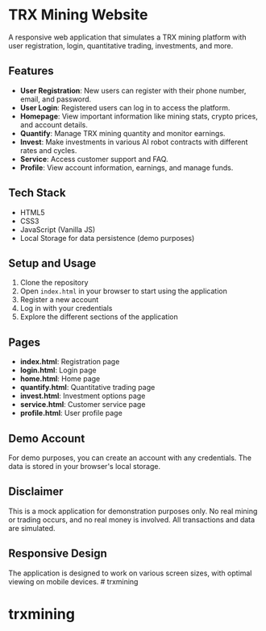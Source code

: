 # TRX Mining Website

A responsive web application that simulates a TRX mining platform with user registration, login, quantitative trading, investments, and more.

## Features

- **User Registration**: New users can register with their phone number, email, and password.
- **User Login**: Registered users can log in to access the platform.
- **Homepage**: View important information like mining stats, crypto prices, and account details.
- **Quantify**: Manage TRX mining quantity and monitor earnings.
- **Invest**: Make investments in various AI robot contracts with different rates and cycles.
- **Service**: Access customer support and FAQ.
- **Profile**: View account information, earnings, and manage funds.

## Tech Stack

- HTML5
- CSS3
- JavaScript (Vanilla JS)
- Local Storage for data persistence (demo purposes)

## Setup and Usage

1. Clone the repository
2. Open `index.html` in your browser to start using the application
3. Register a new account
4. Log in with your credentials
5. Explore the different sections of the application

## Pages

- **index.html**: Registration page
- **login.html**: Login page
- **home.html**: Home page
- **quantify.html**: Quantitative trading page
- **invest.html**: Investment options page
- **service.html**: Customer service page
- **profile.html**: User profile page

## Demo Account

For demo purposes, you can create an account with any credentials. The data is stored in your browser's local storage.

## Disclaimer

This is a mock application for demonstration purposes only. No real mining or trading occurs, and no real money is involved. All transactions and data are simulated.

## Responsive Design

The application is designed to work on various screen sizes, with optimal viewing on mobile devices. # trxmining
# trxmining
